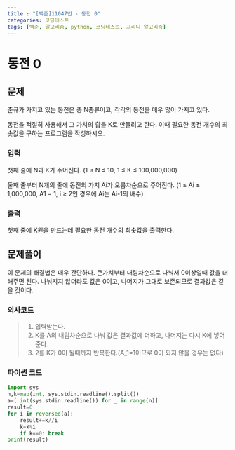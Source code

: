 ```yaml
---
title : "[백준]11047번 - 동전 0"
categories: 코딩테스트
tags: [백준, 알고리즘, python, 코딩테스트, 그리디 알고리즘]
---
```


# 동전 0

## 문제

준규가 가지고 있는 동전은 총 N종류이고, 각각의 동전을 매우 많이 가지고 있다.

동전을 적절히 사용해서 그 가치의 합을 K로 만들려고 한다. 이때 필요한 동전 개수의 최솟값을 구하는 프로그램을 작성하시오.



### 입력

첫째 줄에 N과 K가 주어진다. (1 ≤ N ≤ 10, 1 ≤ K ≤ 100,000,000)

둘째 줄부터 N개의 줄에 동전의 가치 Ai가 오름차순으로 주어진다. (1 ≤ Ai ≤ 1,000,000, A1 = 1, i ≥ 2인 경우에 Ai는 Ai-1의 배수)



### 출력

첫째 줄에 K원을 만드는데 필요한 동전 개수의 최솟값을 출력한다.



## 문제풀이

이 문제의 해결법은 매우 간단하다. 큰가치부터 내림차순으로 나눠서 0이상일때 값을 더해주면 된다. 나눠지지 않더라도 값은 0이고, 나머지가 그대로 보존되므로  결과값은 같을 것이다.

### 의사코드

> 1. 입력받는다.
> 2. K를 A의 내림차순으로 나눠 값은 결과값에 더하고, 나머지는 다시 K에 넣어준다.
> 3. 2를 K가 0이 될때까지 반복한다.(A_1=1이므로 0이 되지 않을 경우는 없다)



### 파이썬 코드

```python
import sys
n,k=map(int, sys.stdin.readline().split())
a=[ int(sys.stdin.readline()) for _ in range(n)]
result=0
for i in reversed(a):
    result+=k//i
    k=k%i
    if k==0: break
print(result)
```

